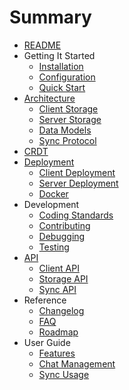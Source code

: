 # Summary

* [README](README.md)
* Getting It Started
  * [Installation](getting-started/installation.md)
  * [Configuration](getting-started/configuration.md)
  * [Quick Start](getting-started/quick-start.md)
* [Architecture](architecture/overview.md)
  * [Client Storage](architecture/client-storage.md)
  * [Server Storage](architecture/server-storage.md)
  * [Data Models](architecture/data-models.md)
  * [Sync Protocol](architecture/sync-protocol.md)
* [CRDT](crdt.md)
* [Deployment](deployment/deployment.md)
  * [Client Deployment](deployment/client-deployment.md)
  * [Server Deployment](deployment/server-deployment.md)
  * [Docker](deployment/docker.md)
* Development
  * [Coding Standards](development/coding-standards.md)
  * [Contributing](development/contributing.md)
  * [Debugging](development/debugging.md)
  * [Testing](development/testing.md)
* [API](api/api.md)
  * [Client API](api/client-api.md)
  * [Storage API](api/storage-api.md)
  * [Sync API](api/sync-api.md)
* Reference
  * [Changelog](reference/changelog.md)
  * [FAQ](reference/faq.md)
  * [Roadmap](reference/roadmap.md)
* User Guide
  * [Features](user-guide/features.md)
  * [Chat Management](user-guide/chat-management.md)
  * [Sync Usage](user-guide/sync-usage.md)
